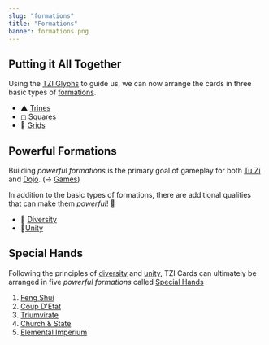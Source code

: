 ```yaml
---
slug: "formations"
title: "Formations"
banner: formations.png
---
```


## Putting it All Together

Using the [TZI Glyphs](glyphs) to guide us, we can now arrange the cards in three basic types of [formations](formations).

- ▲ [Trines](trines)
- ◻ [Squares](squares)
- 🏁 [Grids](grids)

## Powerful Formations

Building *powerful formations* is the primary goal of gameplay for both [Tu Zi](tu-tzi) and [Dojo](dojo). (-> [Games](games))

In addition to the basic types of formations, there are additional qualities that can make them *powerful*! 💪

- 🌈 [Diversity](diversity)
- 🏴󠁳󠁳󠁵󠁹󠁿[Unity](unity)

## Special Hands

Following the principles of [diversity](diversity) and [unity](unity), TZI Cards can ultimately be arranged in five *powerful formations* called [Special Hands](special-hands)

1. [Feng Shui](feng-shui "Feng Shui")
1. [Coup D'Etat](coup-detat "Coup D'Etat")
1. [Triumvirate](triumvirate "triumvirate")
1. [Church & State](church-state "Church & State")
1. [Elemental Imperium](elemental-imperium "Elemental Imperium")